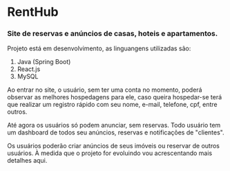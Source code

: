 # RentHub
### Site de reservas e anúncios de casas, hoteis e apartamentos.

Projeto está em desenvolvimento, as linguangens utilizadas são: 
1. Java (Spring Boot)
2. React.js
3. MySQL

Ao entrar no site, o usuário, sem ter uma conta no momento, poderá observar as melhores hospedagens para ele, caso queira hospedar-se terá que realizar um registro rápido com seu nome, e-mail, telefone, cpf, entre outros.

Até agora os usuários só podem anunciar, sem reservas.
Todo usuário tem um dashboard de todos seu anúncios, reservas e notificações de "clientes".

Os usuários poderão criar anúncios de seus imóveis ou reservar de outros usuários.
À medida que o projeto for evoluindo vou acrescentando mais detalhes aqui.